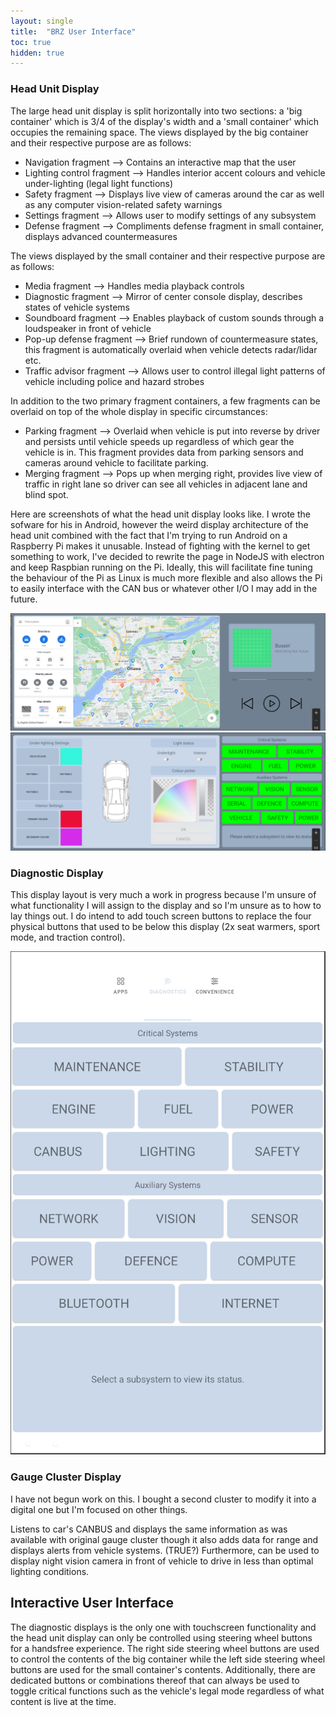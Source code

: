 ```yaml
---
layout: single
title:  "BRZ User Interface"
toc: true
hidden: true
---
```


### Head Unit Display

The large head unit display is split horizontally into two sections: a 'big container' which is 3/4 of the display's width and a 'small container' which occupies the remaining space. The views displayed by the big container and their respective purpose are as follows:
- Navigation fragment --> Contains an interactive map that the user
- Lighting control fragment --> Handles interior accent colours and vehicle under-lighting (legal light functions)
- Safety fragment --> Displays live view of cameras around the car as well as any computer vision-related safety warnings
- Settings fragment --> Allows user to modify settings of any subsystem 
- Defense fragment --> Compliments defense fragment in small container, displays advanced countermeasures

The views displayed by the small container and their respective purpose are as follows:
- Media fragment --> Handles media playback controls
- Diagnostic fragment --> Mirror of center console display, describes states of vehicle systems
- Soundboard fragment --> Enables playback of custom sounds through a loudspeaker in front of vehicle
- Pop-up defense fragment --> Brief rundown of countermeasure states, this fragment is automatically overlaid when vehicle detects radar/lidar etc.
- Traffic advisor fragment --> Allows user to control illegal light patterns of vehicle including police and hazard strobes

In addition to the two primary fragment containers, a few fragments can be overlaid on top of the whole display in specific circumstances:
- Parking fragment --> Overlaid when vehicle is put into reverse by driver and persists until vehicle speeds up regardless of which gear the vehicle is in. This fragment provides data from parking sensors and cameras around vehicle to facilitate parking.
- Merging fragment --> Pops up when merging right, provides live view of traffic in right lane so driver can see all vehicles in adjacent lane and blind spot.

Here are screenshots of what the head unit display looks like. I wrote the sofware for his in Android, however the weird display architecture of the head unit combined with the fact that I'm trying to run Android on a Raspberry Pi makes it unusable. Instead of fighting with the kernel to get something to work, I've decided to rewrite the page in NodeJS with electron and keep Raspbian running on the Pi. Ideally, this will facilitate fine tuning the behaviour of the Pi as Linux is much more flexible and also allows the Pi to easily interface with the CAN bus or whatever other I/O I may add in the future.

![Media Display Sample Layout](/assets/img/brz/media_display_sample_layout.png)
![Media Display Sample Layout](/assets/img/brz/media_display_sample_layout_2.png)

### Diagnostic Display

This display layout is very much a work in progress because I'm unsure of what functionality I will assign to the display and so I'm unsure as to how to lay things out. I do intend to add touch screen buttons to replace the four physical buttons that used to be below this display (2x seat warmers, sport mode, and traction control).

![Center Console Display Sample Layout](/assets/img/brz/center_console_layout_sample.png)

### Gauge Cluster Display

I have not begun work on this. I bought a second cluster to modify it into a digital one but I'm focused on other things.

Listens to car's CANBUS and displays the same information as was available with original gauge cluster though it also adds data for range and displays alerts from vehicle systems. (TRUE?) Furthermore, can be used to display night vision camera in front of vehicle to drive in less than optimal lighting conditions.

## Interactive User Interface

The diagnostic displays is the only one with touchscreen functionality and the head unit display can only be controlled using steering wheel buttons for a handsfree experience. The right side steering wheel buttons are used to control the contents of the big container while the left side steering wheel buttons are used for the small container's contents. Additionally, there are dedicated buttons or combinations thereof that can always be used to toggle critical functions such as the vehicle's legal mode regardless of what content is live at the time.
